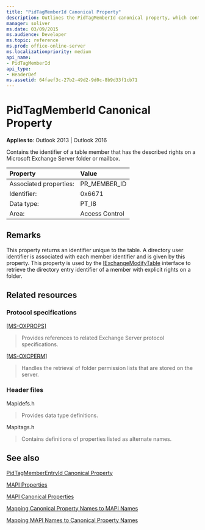 ```yaml
---
title: "PidTagMemberId Canonical Property"
description: Outlines the PidTagMemberId canonical property, which contains the identifier of a table member that has described rights.
manager: soliver
ms.date: 03/09/2015
ms.audience: Developer
ms.topic: reference
ms.prod: office-online-server
ms.localizationpriority: medium
api_name:
- PidTagMemberId
api_type:
- HeaderDef
ms.assetid: 64faef3c-27b2-49d2-9d0c-8b9d33f1cb71
---
```


# PidTagMemberId Canonical Property

  
  
**Applies to**: Outlook 2013 | Outlook 2016 
  
Contains the identifier of a table member that has the described rights on a Microsoft Exchange Server folder or mailbox.
  
|Property |Value |
|:-----|:-----|
|Associated properties:  <br/> |PR_MEMBER_ID  <br/> |
|Identifier:  <br/> |0x6671  <br/> |
|Data type:  <br/> |PT_I8  <br/> |
|Area:  <br/> |Access Control  <br/> |
   
## Remarks

This property returns an identifier unique to the table. A directory user identifier is associated with each member identifier and is given by this property. This property is used by the [IExchangeModifyTable](iexchangemodifytableiunknown.md) interface to retrieve the directory entry identifier of a member with explicit rights on a folder. 
  
## Related resources

### Protocol specifications

[[MS-OXPROPS]](https://msdn.microsoft.com/library/f6ab1613-aefe-447d-a49c-18217230b148%28Office.15%29.aspx)
  
> Provides references to related Exchange Server protocol specifications.
    
[[MS-OXCPERM]](https://msdn.microsoft.com/library/944ddb65-6249-4c34-a46e-363fcd37195e%28Office.15%29.aspx)
  
> Handles the retrieval of folder permission lists that are stored on the server.
    
### Header files

Mapidefs.h
  
> Provides data type definitions.
    
Mapitags.h
  
> Contains definitions of properties listed as alternate names.
    
## See also



[PidTagMemberEntryId Canonical Property](pidtagmemberentryid-canonical-property.md)


[MAPI Properties](mapi-properties.md)
  
[MAPI Canonical Properties](mapi-canonical-properties.md)
  
[Mapping Canonical Property Names to MAPI Names](mapping-canonical-property-names-to-mapi-names.md)
  
[Mapping MAPI Names to Canonical Property Names](mapping-mapi-names-to-canonical-property-names.md)

